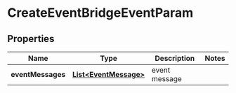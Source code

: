 

# CreateEventBridgeEventParam


## Properties

| Name | Type | Description | Notes |
|------------ | ------------- | ------------- | -------------|
|**eventMessages** | [**List&lt;EventMessage&gt;**](EventMessage.md) | event message |  |



